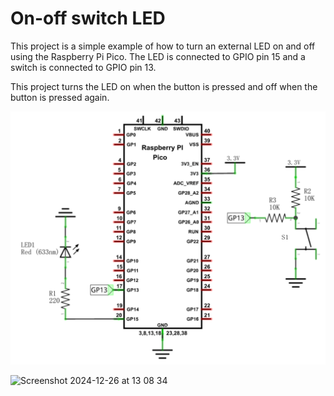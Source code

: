 # On-off switch LED

This project is a simple example of how to turn an external LED on and off using the Raspberry Pi Pico. The LED is connected to GPIO pin 15 and a switch is connected to GPIO pin 13.

This project turns the LED on when the button is pressed and off when the button is pressed again.

![Schematic](../../schematics/button-led-schematic.png)

![Screenshot 2024-12-26 at 13 08 34](https://github.com/user-attachments/assets/a92f3c03-e511-4bac-8e7d-0ecabadcbd13)
